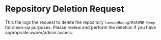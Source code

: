 # Repository Deletion Request

This file logs the request to delete the repository `taewanHwang/EXAONE-Deep` for clean-up purposes. Please review and perform the deletion if you have appropriate owner/admin access.